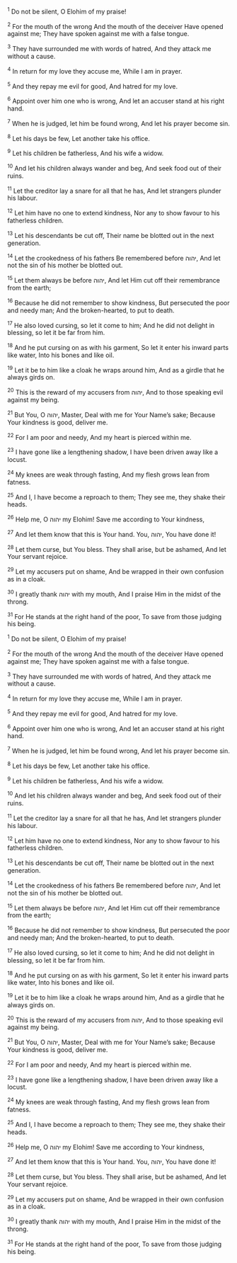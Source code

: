 <sup>1</sup> Do not be silent, O Elohim of my praise!

<sup>2</sup> For the mouth of the wrong And the mouth of the deceiver Have opened against me; They have spoken against me with a false tongue.

<sup>3</sup> They have surrounded me with words of hatred, And they attack me without a cause.

<sup>4</sup> In return for my love they accuse me, While I am in prayer.

<sup>5</sup> And they repay me evil for good, And hatred for my love.

<sup>6</sup> Appoint over him one who is wrong, And let an accuser stand at his right hand.

<sup>7</sup> When he is judged, let him be found wrong, And let his prayer become sin.

<sup>8</sup> Let his days be few, Let another take his office.

<sup>9</sup> Let his children be fatherless, And his wife a widow.

<sup>10</sup> And let his children always wander and beg, And seek food out of their ruins.

<sup>11</sup> Let the creditor lay a snare for all that he has, And let strangers plunder his labour.

<sup>12</sup> Let him have no one to extend kindness, Nor any to show favour to his fatherless children.

<sup>13</sup> Let his descendants be cut off, Their name be blotted out in the next generation.

<sup>14</sup> Let the crookedness of his fathers Be remembered before יהוה, And let not the sin of his mother be blotted out.

<sup>15</sup> Let them always be before יהוה, And let Him cut off their remembrance from the earth;

<sup>16</sup> Because he did not remember to show kindness, But persecuted the poor and needy man; And the broken-hearted, to put to death.

<sup>17</sup> He also loved cursing, so let it come to him; And he did not delight in blessing, so let it be far from him.

<sup>18</sup> And he put cursing on as with his garment, So let it enter his inward parts like water, Into his bones and like oil.

<sup>19</sup> Let it be to him like a cloak he wraps around him, And as a girdle that he always girds on.

<sup>20</sup> This is the reward of my accusers from יהוה, And to those speaking evil against my being.

<sup>21</sup> But You, O יהוה, Master, Deal with me for Your Name’s sake; Because Your kindness is good, deliver me.

<sup>22</sup> For I am poor and needy, And my heart is pierced within me.

<sup>23</sup> I have gone like a lengthening shadow, I have been driven away like a locust.

<sup>24</sup> My knees are weak through fasting, And my flesh grows lean from fatness.

<sup>25</sup> And I, I have become a reproach to them; They see me, they shake their heads.

<sup>26</sup> Help me, O יהוה my Elohim! Save me according to Your kindness,

<sup>27</sup> And let them know that this is Your hand. You, יהוה, You have done it!

<sup>28</sup> Let them curse, but You bless. They shall arise, but be ashamed, And let Your servant rejoice.

<sup>29</sup> Let my accusers put on shame, And be wrapped in their own confusion as in a cloak.

<sup>30</sup> I greatly thank יהוה with my mouth, And I praise Him in the midst of the throng.

<sup>31</sup> For He stands at the right hand of the poor, To save from those judging his being.

<sup>1</sup> Do not be silent, O Elohim of my praise!

<sup>2</sup> For the mouth of the wrong And the mouth of the deceiver Have opened against me; They have spoken against me with a false tongue.

<sup>3</sup> They have surrounded me with words of hatred, And they attack me without a cause.

<sup>4</sup> In return for my love they accuse me, While I am in prayer.

<sup>5</sup> And they repay me evil for good, And hatred for my love.

<sup>6</sup> Appoint over him one who is wrong, And let an accuser stand at his right hand.

<sup>7</sup> When he is judged, let him be found wrong, And let his prayer become sin.

<sup>8</sup> Let his days be few, Let another take his office.

<sup>9</sup> Let his children be fatherless, And his wife a widow.

<sup>10</sup> And let his children always wander and beg, And seek food out of their ruins.

<sup>11</sup> Let the creditor lay a snare for all that he has, And let strangers plunder his labour.

<sup>12</sup> Let him have no one to extend kindness, Nor any to show favour to his fatherless children.

<sup>13</sup> Let his descendants be cut off, Their name be blotted out in the next generation.

<sup>14</sup> Let the crookedness of his fathers Be remembered before יהוה, And let not the sin of his mother be blotted out.

<sup>15</sup> Let them always be before יהוה, And let Him cut off their remembrance from the earth;

<sup>16</sup> Because he did not remember to show kindness, But persecuted the poor and needy man; And the broken-hearted, to put to death.

<sup>17</sup> He also loved cursing, so let it come to him; And he did not delight in blessing, so let it be far from him.

<sup>18</sup> And he put cursing on as with his garment, So let it enter his inward parts like water, Into his bones and like oil.

<sup>19</sup> Let it be to him like a cloak he wraps around him, And as a girdle that he always girds on.

<sup>20</sup> This is the reward of my accusers from יהוה, And to those speaking evil against my being.

<sup>21</sup> But You, O יהוה, Master, Deal with me for Your Name’s sake; Because Your kindness is good, deliver me.

<sup>22</sup> For I am poor and needy, And my heart is pierced within me.

<sup>23</sup> I have gone like a lengthening shadow, I have been driven away like a locust.

<sup>24</sup> My knees are weak through fasting, And my flesh grows lean from fatness.

<sup>25</sup> And I, I have become a reproach to them; They see me, they shake their heads.

<sup>26</sup> Help me, O יהוה my Elohim! Save me according to Your kindness,

<sup>27</sup> And let them know that this is Your hand. You, יהוה, You have done it!

<sup>28</sup> Let them curse, but You bless. They shall arise, but be ashamed, And let Your servant rejoice.

<sup>29</sup> Let my accusers put on shame, And be wrapped in their own confusion as in a cloak.

<sup>30</sup> I greatly thank יהוה with my mouth, And I praise Him in the midst of the throng.

<sup>31</sup> For He stands at the right hand of the poor, To save from those judging his being.

